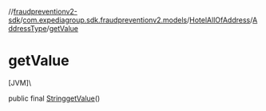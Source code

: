 //[fraudpreventionv2-sdk](../../../../index.md)/[com.expediagroup.sdk.fraudpreventionv2.models](../../index.md)/[HotelAllOfAddress](../index.md)/[AddressType](index.md)/[getValue](get-value.md)

# getValue

[JVM]\

public final [String](https://docs.oracle.com/javase/8/docs/api/java/lang/String.html)[getValue](get-value.md)()
